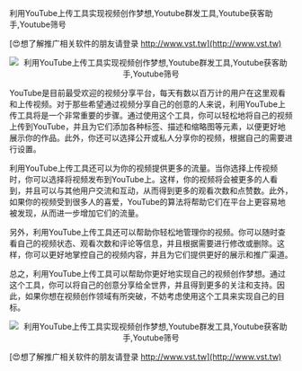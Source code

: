 利用YouTube上传工具实现视频创作梦想,Youtube群发工具,Youtube获客助手,Youtube筛号

[😍想了解推广相关软件的朋友请登录 http://www.vst.tw](http://www.vst.tw)

 <center><img src="https://vst.tw/MP4/tuiguang/png/8.png" alt="利用YouTube上传工具实现视频创作梦想,Youtube群发工具,Youtube获客助手,Youtube筛号"></center>

YouTube是目前最受欢迎的视频分享平台，每天有数以百万计的用户在这里观看和上传视频。对于那些希望通过视频分享自己的创意的人来说，利用YouTube上传工具将是一个非常重要的步骤。通过使用这个工具，你可以轻松地将自己的视频上传到YouTube，并且为它们添加各种标签、描述和缩略图等元素，以便更好地展示你的作品。此外，你还可以选择公开或私人分享你的视频，根据自己的需要进行设置。

利用YouTube上传工具还可以为你的视频提供更多的流量。当你选择上传视频时，你可以选择将视频发布到YouTube上。这样，你的视频将会被更多的人看到，并且可以与其他用户交流和互动，从而得到更多的观看次数和点赞数。此外，如果你的视频受到很多人的喜爱，YouTube的算法将帮助它们在平台上更容易地被发现，从而进一步增加它们的流量。

另外，利用YouTube上传工具还可以帮助你轻松地管理你的视频。你可以随时查看自己的视频状态、观看次数和评论等信息，并且根据需要进行修改或删除。这样，你可以更好地掌控自己的视频内容，并且为它们提供更好的展示和推广渠道。

总之，利用YouTube上传工具可以帮助你更好地实现自己的视频创作梦想。通过这个工具，你可以将自己的创意分享给全世界，并且得到更多的关注和支持。因此，如果你想在视频创作领域有所突破，不妨考虑使用这个工具来实现自己的目标。

 <center><img src="https://vst.tw/MP4/tuiguang/png/8.png" alt="利用YouTube上传工具实现视频创作梦想,Youtube群发工具,Youtube获客助手,Youtube筛号"></center>

[😍想了解推广相关软件的朋友请登录 http://www.vst.tw](http://www.vst.tw)




